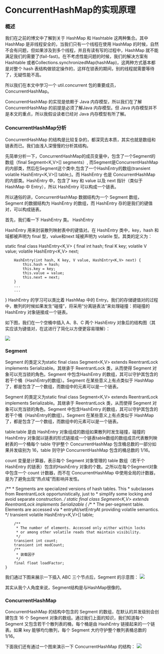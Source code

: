 # ConcurrentHashMap的实现原理

### 概述

我们在之前的博文中了解到关于 HashMap 和 Hashtable 这两种集合。其中 HashMap 是非线程安全的，当我们只有一个线程在使用 HashMap 的时候，自然不会有问题，但如果涉及到多个线程，并且有读有写的过程中，HashMap 就不能满足我们的需要了(fail-fast)。在不考虑性能问题的时候，我们的解决方案有 Hashtable 或者Collections.synchronizedMap(hashMap)，这两种方式基本都是对整个 hash 表结构做锁定操作的，这样在锁表的期间，别的线程就需要等待了，无疑性能不高。

所以我们在本文中学习一个 util.concurrent 包的重要成员，ConcurrentHashMap。

ConcurrentHashMap 的实现是依赖于 Java 内存模型，所以我们在了解 ConcurrentHashMap 的前提是必须了解Java 内存模型。但 Java 内存模型并不是本文的重点，所以我假设读者已经对 Java 内存模型有所了解。

### ConcurrentHashMap分析
ConcurrentHashMap 的结构是比较复杂的，都深究去本质，其实也就是数组和链表而已。我们由浅入深慢慢的分析其结构。

  先简单分析一下，ConcurrentHashMap的成员变量中，包含了一个Segment的数组（final Segment<K,V>[] segments）, 而Segment是ConcurrentHashMap的内部类，然后在Segment这个类中,包含了一个HashEntry的数组(transient volatile HashEntry<K,V>[] table;)。而 HashEntry 也是 ConcurrentHashMap 的内部类。HashEntry 中，包含了 key 和 value 以及 next 指针（类似于 HashMap 中 Entry），所以 HashEntry 可以构成一个链表。
  
  所以通俗的讲，ConcurrentHashMap 数据结构为一个 Segment 数组，Segment 的数据结构为 HashEntry 的数组，而 HashEntry 存的是我们的键值对，可以构成链表。

首先，我们看一下 HashEntry 类。
HashEntry

HashEntry 用来封装散列映射表中的键值对。在 HashEntry 类中，key，hash 和  域都被声明为 final 型，value和next 域被声明为 volatile 型。其类的定义为：

static final class HashEntry<K,V> {
        final int hash;
        final K key;
        volatile V value;
        volatile HashEntry<K,V> next;

        HashEntry(int hash, K key, V value, HashEntry<K,V> next) {
            this.hash = hash;
            this.key = key;
            this.value = value;
            this.next = next;
        }
        ...
        ...
}
HashEntry 的学习可以类比着 HashMap 中的 Entry。我们的存储键值对的过程中，散列的时候如果发生“碰撞”，将采用“分离链表法”来处理碰撞：把碰撞的 HashEntry 对象链接成一个链表。

如下图，我们在一个空桶中插入 A、B、C 两个 HashEntry 对象后的结构图（其实应该为键值对，在这进行了简化以方便更容易理解）：

![](http://wiki.jikexueyuan.com/project/java-collection/images/concurrenthashmap1.jpg)

### Segment
Segment 的类定义为static final class Segment<K,V> extends ReentrantLock implements Serializable。其继承于 ReentrantLock 类，从而使得 Segment 对象可以充当锁的角色。Segment 中包含HashEntry 的数组，其可以守护其包含的若干个桶（HashEntry的数组）。Segment 在某些意义上有点类似于 HashMap了，都是包含了一个数组，而数组中的元素可以是一个链表。

Segment 的类定义为static final class Segment<K,V> extends ReentrantLock implements Serializable。其继承于 ReentrantLock 类，从而使得 Segment 对象可以充当锁的角色。Segment 中包含HashEntry 的数组，其可以守护其包含的若干个桶（HashEntry的数组）。Segment 在某些意义上有点类似于 HashMap了，都是包含了一个数组，而数组中的元素可以是一个链表。

table:table 是由 HashEntry 对象组成的数组如果散列时发生碰撞，碰撞的 HashEntry 对象就以链表的形式链接成一个链表table数组的数组成员代表散列映射表的一个桶每个 table 守护整个 ConcurrentHashMap 包含桶总数的一部分如果并发级别为 16，table 则守护 ConcurrentHashMap 包含的桶总数的 1/16。

count 变量是计算器，表示每个 Segment 对象管理的 table 数组（若干个 HashEntry 的链表）包含的HashEntry 对象的个数。之所以在每个Segment对象中包含一个 count 计数器，而不在 ConcurrentHashMap 中使用全局的计数器，是为了避免出现“热点域”而影响并发性。

/**
     * Segments are specialized versions of hash tables.  This
     * subclasses from ReentrantLock opportunistically, just to
     * simplify some locking and avoid separate construction.
     */
    static final class Segment<K,V> extends ReentrantLock implements Serializable {
      /**
         * The per-segment table. Elements are accessed via
         * entryAt/setEntryAt providing volatile semantics.
         */
        transient volatile HashEntry<K,V>[] table;

        /**
         * The number of elements. Accessed only either within locks
         * or among other volatile reads that maintain visibility.
         */
        transient int count;
        transient int modCount;
        /**
         * 装载因子
         */
        final float loadFactor;
    }
我们通过下图来展示一下插入 ABC 三个节点后，Segment 的示意图：
![](http://wiki.jikexueyuan.com/project/java-collection/images/concurrenthashmap2.jpg)

其实从我个人角度来说，Segment结构是与HashMap很像的。

### ConcurrentHashMap
ConcurrentHashMap 的结构中包含的 Segment 的数组，在默认的并发级别会创建包含 16 个 Segment 对象的数组。通过我们上面的知识，我们知道每个 Segment 又包含若干个散列表的桶，每个桶是由 HashEntry 链接起来的一个链表。如果 key 能够均匀散列，每个 Segment 大约守护整个散列表桶总数的 1/16。

下面我们还有通过一个图来演示一下 ConcurrentHashMap 的结构：
![](http://wiki.jikexueyuan.com/project/java-collection/images/concurrenthashmap3.jpg)